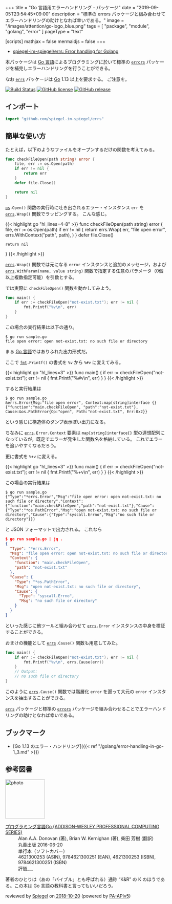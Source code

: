 +++
title = "Go 言語用エラーハンドリング・パッケージ"
date =  "2019-09-05T23:54:45+09:00"
description = "標準の errors パッケージと組み合わせてエラーハンドリングの助けとなれば幸いである。"
image = "/images/attention/go-logo_blue.png"
tags = [ "package", "module", "golang", "error" ]
pageType = "text"

[scripts]
  mathjax = false
  mermaidjs = false
+++

- [spiegel-im-spiegel/errs: Error handling for Golang](https://github.com/spiegel-im-spiegel/errs)

本パッケージは [Go 言語]によるプログラミングに於いて標準の [`errors`] パッケージを補完しエラーハンドリングを行うことができる。

なお [`errs`] パッケージは [Go] 1.13 以上を要求する。
ご注意を。

[![Build Status](https://travis-ci.org/spiegel-im-spiegel/errs.svg?branch=master)](https://travis-ci.org/spiegel-im-spiegel/errs)
[![GitHub license](https://img.shields.io/badge/license-Apache%202-blue.svg)](https://raw.githubusercontent.com/spiegel-im-spiegel/errs/master/LICENSE)
[![GitHub release](https://img.shields.io/github/release/spiegel-im-spiegel/errs.svg)](https://github.com/spiegel-im-spiegel/errs/releases/latest)

## インポート

```go
import "github.com/spiegel-im-spiegel/errs"
```

## 簡単な使い方

たとえば，以下のようなファイルをオープンするだけの関数を考えてみる。

```go
func checkFileOpen(path string) error {
    file, err := os.Open(path)
    if err != nil {
        return err
    }
    defer file.Close()

    return nil
}
```

[`os`]`.Open()` 関数の実行時に吐き出されるエラー・インスタンス `err` を [`errs`]`.Wrap()` 関数でラッピングする。
こんな感じ。

{{< highlight go "hl_lines=4-8" >}}
func checkFileOpen(path string) error {
    file, err := os.Open(path)
    if err != nil {
        return errs.Wrap(
            err,
            "file open error",
            errs.WithContext("path", path),
        )
    }
    defer file.Close()

    return nil
}
{{< /highlight >}}

[`errs`]`.Wrap()` 関数では元になる `error` インスタンスと追加のメッセージ，および [`errs`]`.WithParam(name, value string)` 関数で指定する任意のパラメータ（0個以上複数指定可能）を引数とする。

では実際に `checkFileOpen()` 関数を動かしてみよう。

```go
func main() {
    if err := checkFileOpen("not-exist.txt"); err != nil {
        fmt.Printf("%v\n", err)
    }
}
```

この場合の実行結果は以下の通り。

```text
$ go run sample.go 
file open error: open not-exist.txt: no such file or directory
```

まぁ [Go 言語]ではありふれた出力形式だ。

ここで [`fmt`]`.Printf()` の書式を `%v` から `%#v` に変えてみる。

{{< highlight go "hl_lines=3" >}}
func main() {
    if err := checkFileOpen("not-exist.txt"); err != nil {
        fmt.Printf("%#v\n", err)
    }
}
{{< /highlight >}}

すると実行結果は

```text
$ go run sample.go 
&errs.Error{Msg:"file open error", Context:map[string]interface {}{"function":"main.checkFileOpen", "path":"not-exist.txt"}, Cause:&os.PathError{Op:"open", Path:"not-exist.txt", Err:0x2}}
```

という感じに構造体のダンプ表示ぽい出力になる。

ちなみに [`errs`]`.Error.Context` 要素は `map[string]interface{}` 型の連想配列になっているが，既定でエラーが発生した関数名を格納している。
これでエラーを追いやすくなるだろう。 

更に書式を `%+v` に変える。

{{< highlight go "hl_lines=3" >}}
func main() {
    if err := checkFileOpen("not-exist.txt"); err != nil {
        fmt.Printf("%+v\n", err)
    }
}
{{< /highlight >}}

この場合の実行結果は

```text
$ go run sample.go 
{"Type":"*errs.Error","Msg":"file open error: open not-exist.txt: no such file or directory","Context":{"function":"main.checkFileOpen","path":"not-exist.txt"},"Cause":{"Type":"*os.PathError","Msg":"open not-exist.txt: no such file or directory","Cause":{"Type":"syscall.Errno","Msg":"no such file or directory"}}}
```

と JSON フォーマットで出力される。
これなら

```json
$ go run sample.go | jq .
{
  "Type": "*errs.Error",
  "Msg": "file open error: open not-exist.txt: no such file or directory",
  "Context": {
    "function": "main.checkFileOpen",
    "path": "not-exist.txt"
  },
  "Cause": {
    "Type": "*os.PathError",
    "Msg": "open not-exist.txt: no such file or directory",
    "Cause": {
      "Type": "syscall.Errno",
      "Msg": "no such file or directory"
    }
  }
}
```

といった感じに他ツールと組み合わせて [`errs`]`.Error` インスタンスの中身を検証することができる。

おまけの機能として [`errs`]`.Cause()` 関数も用意してみた。

```go
func main() {
    if err := checkFileOpen("not-exist.txt"); err != nil {
        fmt.Printf("%v\n", errs.Cause(err))
    }
    // Output:
    // no such file or directory
}
```

このように [`errs`]`.Cause()` 関数では階層化 `error` を遡って大元の  `error` インスタンスを抽出することができる。

[`errs`] パッケージと標準の [`errors`] パッケージを組み合わせることでエラーハンドリングの助けとなれば幸いである。

## ブックマーク

- [Go 1.13 のエラー・ハンドリング]({{< ref "/golang/error-handling-in-go-1_3.md" >}})

[Go]: https://golang.org/ "The Go Programming Language"
[Go 言語]: https://golang.org/ "The Go Programming Language"
[`os`]: https://golang.org/pkg/os/ "os - The Go Programming Language"
[`fmt`]: https://golang.org/pkg/fmt/ "fmt - The Go Programming Language"
[`errors`]: https://golang.org/pkg/errors/ "errors - The Go Programming Language"
[`errs`]: https://github.com/spiegel-im-spiegel/errs "spiegel-im-spiegel/errs: Error handling for Golang"

## 参考図書

<div class="hreview">
  <div class="photo"><a class="item url" href="https://www.amazon.co.jp/dp/4621300253?tag=baldandersinf-22&linkCode=ogi&th=1&psc=1"><img src="https://m.media-amazon.com/images/I/41meaSLNFfL._SL160_.jpg" width="123" alt="photo"></a></div>
  <dl class="fn">
    <dt><a href="https://www.amazon.co.jp/dp/4621300253?tag=baldandersinf-22&linkCode=ogi&th=1&psc=1">プログラミング言語Go (ADDISON-WESLEY PROFESSIONAL COMPUTING SERIES)</a></dt>
    <dd>Alan A.A. Donovan (著), Brian W. Kernighan (著), 柴田 芳樹 (翻訳)</dd>
    <dd>丸善出版 2016-06-20</dd>
    <dd>単行本（ソフトカバー）</dd>
    <dd>4621300253 (ASIN), 9784621300251 (EAN), 4621300253 (ISBN), 9784621300251 (ISBN)</dd>
    <dd>評価<abbr class="rating fa-sm" title="5">&nbsp;<i class="fas fa-star"></i>&nbsp;<i class="fas fa-star"></i>&nbsp;<i class="fas fa-star"></i>&nbsp;<i class="fas fa-star"></i>&nbsp;<i class="fas fa-star"></i></abbr></dd>
  </dl>
  <p class="description">著者のひとりは（あの「バイブル」とも呼ばれる）通称 “K&amp;R” の K のほうである。この本は Go 言語の教科書と言ってもいいだろう。</p>
  <p class="powered-by">reviewed by <a href='#maker' class='reviewer'>Spiegel</a> on <abbr class="dtreviewed" title="2018-10-20">2018-10-20</abbr> (powered by <a href="https://affiliate.amazon.co.jp/assoc_credentials/home">PA-APIv5</a>)</p>
</div>
